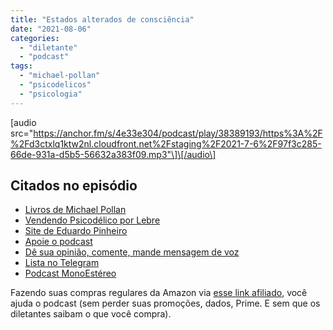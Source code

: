 ```yaml
---
title: "Estados alterados de consciência"
date: "2021-08-06"
categories: 
  - "diletante"
  - "podcast"
tags: 
  - "michael-pollan"
  - "psicodelicos"
  - "psicologia"
---
```


\[audio src="https://anchor.fm/s/4e33e304/podcast/play/38389193/https%3A%2F%2Fd3ctxlq1ktw2nl.cloudfront.net%2Fstaging%2F2021-7-6%2F97f3c285-66de-931a-d5b5-56632a383f09.mp3"\]\[/audio\]

## Citados no episódio

- [Livros de Michael Pollan](https://www.amazon.com.br/s?k=michael+pollan&__mk_pt_BR=%C3%85M%C3%85%C5%BD%C3%95%C3%91&linkCode=ll2&tag=eduf-20&linkId=ff4bcd133fa23832d69dc9be1c752838&language=pt_BR&ref_=as_li_ss_tl)
- [Vendendo Psicodélico por Lebre](https://tzal.org/vendendo-psicodelico-por-lebre/)
- [Site de Eduardo Pinheiro](https://tzal.org/)
- [Apoie o podcast](https://eduf.me/apoie/)
- [Dê sua opinião, comente, mande mensagem de voz](https://eduf.me/contato/)
- [Lista no Telegram](https://t.me/edufme)
- [Podcast MonoEstéreo](https://eduf.me/monoestereo/)

Fazendo suas compras regulares da Amazon via [esse link afiliado](https://www.amazon.com.br/?&linkCode=ll2&tag=eduf-20&linkId=89f6c0120179c4d4d6f906d2100734f7&language=pt_BR&ref_=as_li_ss_tl), você ajuda o podcast (sem perder suas promoções, dados, Prime. E sem que os diletantes saibam o que você compra).
